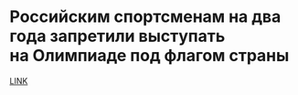 # Российским спортсменам на два года запретили выступать на Олимпиаде под флагом страны



[LINK](https://varlamov.ru/4128027.html)